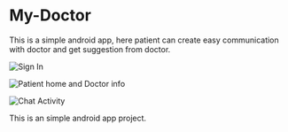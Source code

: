 # My-Doctor


This is a simple android app, here patient can create easy communication with doctor and get suggestion from doctor.

![Sign In](https://firebasestorage.googleapis.com/v0/b/mydoctorfinal.appspot.com/o/screenshot%2Fmy_doc_git_one.jpg?alt=media&token=59d923db-7be7-4961-9bd5-3124f74200ad)

![Patient home and Doctor info](https://firebasestorage.googleapis.com/v0/b/mydoctorfinal.appspot.com/o/screenshot%2Fmy_doc_git_two.jpg?alt=media&token=682da56c-79c8-456c-bf8e-4fe597b95362)

![Chat Activity](https://firebasestorage.googleapis.com/v0/b/mydoctorfinal.appspot.com/o/screenshot%2Fmy_doc_git_three.jpg?alt=media&token=658dc442-9c9c-4f40-abae-32de64c718af)


This is an simple android app project.
